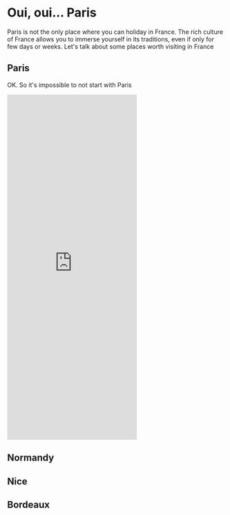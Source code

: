 <h1> Oui, oui... Paris </h1>
<p> Paris is not the only place where you can holiday in France. The rich culture of France allows you to immerse yourself in its traditions, even if only for few days or weeks. Let's talk about some places worth visiting in France </p>

<h2> Paris </h2>
<p> OK. So it's impossible to not start with Paris </p>
<iframe src="https://docs.google.com/presentation/d/e/2PACX-1vR0fYFYUO5URB16koHNsrCsovpyiOgDotSmaipCi4GxUE2ySffdfe85N0AW_CJIfksrm2vitdjbI_B8/embed?start=false&loop=false&delayms=5000" frameborder="0" height="800" allowfullscreen="true" mozallowfullscreen="true" webkitallowfullscreen="true"></iframe>
<h2> Normandy </h2>

<h2> Nice </h2>
  
<h2> Bordeaux </h2>

